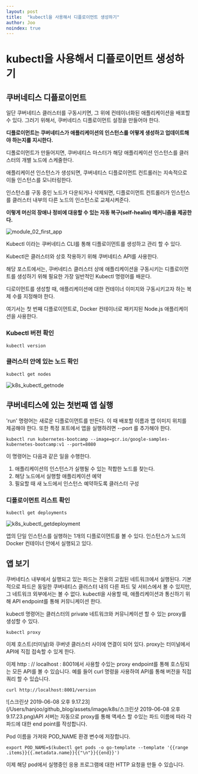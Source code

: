 ```yaml
---
layout: post
title:  "kubectl을 사용해서 디플로이먼트 생성하기"
author: Joo
noindex: true
---
```

# kubectl을 사용해서 디플로이먼트 생성하기



## 쿠버네티스 디플로이먼트

일단 쿠버네티스 클러스터를 구동시키면, 그 위에 컨테이너화된 애플리케이션을 배포할  수 있다.
그러기 위해서, 쿠버네티스 디플로이먼트 설정을 만들어야 한다.

**디플로이먼트는 쿠버네티스가 애플리케이션의 인스턴스를 어떻게 생성하고 업데이트해야 하는지를 지시한다.**

디폴로이먼트가 만들어지면, 쿠버네티스 마스터가 해당 애플리케이션 인스턴스를 클러스터의 개별 노드에 스케줄한다.

애플리케이션 인스턴스가 생성되면, 쿠버네티스 디플로이먼트 컨트롤러는 지속적으로 이들 인스턴스를 모니터링한다.

인스턴스를 구동 중인 노드가 다운되거나 삭제되면, 디플로이먼트 컨트롤러가 인스턴스를 클러스터 내부의 다른 노드의 인스턴스로 교체시켜준다.

**이렇게 머신의 장애나 정비에 대응할 수 있는 자동 복구(self-healin) 메커니즘을 제공한다.**



![module_02_first_app](/Users/hanjoo/github_blog/assets/image/module_02_first_app.svg)



Kubectl 이라는 쿠버네티스 CLI를 통해 디플로이먼트를 생성하고 관리 할 수 있다.

Kubectl은 클러스터와 상호 작용하기 위해 쿠버네티스 API를 사용한다.

해당 포스트에서는, 쿠버네티스 클러스터 상에 애플리케이션을 구동시키는 디플로이먼트를 생성하기 위해 필요한 가장 일반적인 Kubectl 명령어를 배운다.

디로이먼트를 생성할 때, 애플리케이션에 대한 컨테이너 이미지와 구동시키고자 하는 복제 수를 지정해야 한다.



여기서는 첫 번째 디플로이먼트로, Docker 컨테이너로 패키지된 Node.js 애플리케이션을 사용한다.



### Kubectl 버전 확인

~~~
kubectl version
~~~



### 클러스터 안에 있는 노드 확인

~~~
kubectl get nodes
~~~

![k8s_kubectl_getnode](/Users/hanjoo/github_blog/assets/image/k8s_kubectl_getnode.png)



## 쿠버네티스에 있는 첫번째 앱 실행

'run' 명령어는 새로운 디플로이먼트를 만든다. 이 때 배포할 이름과 앱 이미지 위치를 제공해야 한다. 또한 특정 포트에서 앱을 실행하려면 --port 를 추가해야 한다.

~~~
kubectl run kubernetes-bootcamp --image=gcr.io/google-samples-kubernetes-bootcamp:v1 --port=8080
~~~

이 명령어는 다음과 같은 일을 수행한다.

1. 애플리케이션의 인스턴스가 실행될 수 있는 적합한 노드를 찾는다.
2. 해당 노드에서 실행할 애플리케이션 예약
3. 필요할 때 새 노드에서 인스턴스 예약하도록 클러스터 구성

### 디폴로이먼트 리스트 확인

~~~
kubectl get deployments
~~~

![k8s_kubectl_getdeployment](/Users/hanjoo/github_blog/assets/image/k8s_kubectl_getdeployment.png)

앱의 단일 인스턴스를 실행하는 1개의 디플로이먼트를 볼 수 있다. 인스턴스가 노드의 Docker 컨테이너 안에서 실행되고 있다.



## 앱 보기

쿠버네티스 내부에서 실행되고 있는 파드는 전용의 고립된 네트워크에서 실행된다. 
기본적으로 파드은 동일한 쿠버네티스 클러스터 내의 다른 파드 및 서비스에서 볼 수 있지만, 그 네트워크 외부에서는 볼 수 없다.  kubectl을 사용할 때, 애플리케이션과 통신하기 위해 API endpoint를 통해 커뮤니케이션 한다.

kubectl 명령어는 클러스터의 private 네트워크와 커뮤니케이션 할 수 있는 proxy를 생성할 수 있다.

~~~
kubectl proxy
~~~



이제 호스트(터미널)와 쿠버넷 클러스터 사이에 연결이 되어 있다. proxy는 터미널에서 API에 직접 접속할 수 있게 한다.



이제 http : // localhost : 8001에서 사용할 수있는 proxy endpoint를 통해 호스팅되는 모든 API를 볼 수 있습니다. 
예를 들어 curl 명령을 사용하여 API를 통해 버전을 직접 쿼리 할 수 있습니다.

~~~ 
curl http://localhost:8001/version
~~~

![스크린샷 2019-06-08 오후 9.17.23](/Users/hanjoo/github_blog/assets/image/k8s/스크린샷 2019-06-08 오후 9.17.23.png)API 서버는 자동으로 proxy를 통해 액세스 할 수있는 파드 이름에 따라 각 파드에 대한 end point를 작성합니다.



Pod 이름을 가져와 POD_NAME 환경 변수에 저장합니다.

~~~
export POD_NAME=$(kubectl get pods -o go-template --template '{{range .items}}{{.metadata.name}}{{"\n"}}{{end}}')

~~~



이제 해당 pod에서 실행중인 응용 프로그램에 대한 HTTP 요청을 만들 수 있습니다.